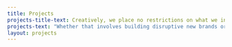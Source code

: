 ```yaml
---
title: Projects
projects-title-text: Creatively, we place no restrictions on what we invent.
projects-text: "Whether that involves building disruptive new brands or launching innovative products. However, we always abide by one rule: it must be the right thing to grow your business."
layout: projects
---
```

